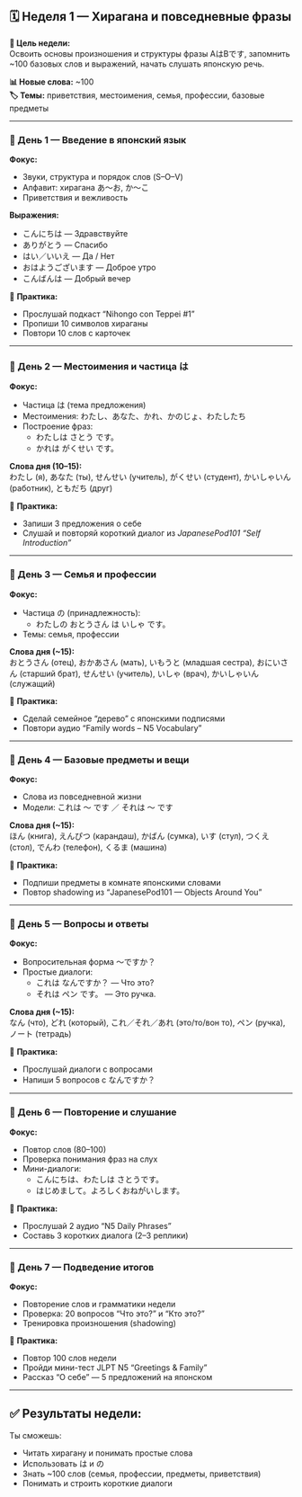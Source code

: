 ## 🗓️ Неделя 1 — Хирагана и повседневные фразы  
**🎯 Цель недели:**  
Освоить основы произношения и структуры фразы AはBです, запомнить ~100 базовых слов и выражений, начать слушать японскую речь.  

**📊 Новые слова:** ~100  
**🏷️ Темы:** приветствия, местоимения, семья, профессии, базовые предметы  

---

### 📅 День 1 — Введение в японский язык
**Фокус:**  
- Звуки, структура и порядок слов (S–O–V)  
- Алфавит: хирагана あ〜お, か〜こ  
- Приветствия и вежливость  

**Выражения:**  
- こんにちは — Здравствуйте  
- ありがとう — Спасибо  
- はい／いいえ — Да / Нет  
- おはようございます — Доброе утро  
- こんばんは — Добрый вечер  

🧩 **Практика:**  
- Прослушай подкаст “Nihongo con Teppei #1”  
- Пропиши 10 символов хираганы  
- Повтори 10 слов с карточек  

---

### 📅 День 2 — Местоимения и частица は  
**Фокус:**  
- Частица は (тема предложения)  
- Местоимения: わたし、あなた、かれ、かのじょ、わたしたち  
- Построение фраз:  
  - わたしは さとう です。  
  - かれは がくせい です。  

**Слова дня (10–15):**  
わたし (я), あなた (ты), せんせい (учитель), がくせい (студент), かいしゃいん (работник), ともだち (друг)  

🧩 **Практика:**  
- Запиши 3 предложения о себе  
- Слушай и повторяй короткий диалог из *JapanesePod101 “Self Introduction”*  

---

### 📅 День 3 — Семья и профессии  
**Фокус:**  
- Частица の (принадлежность):  
  - わたしの おとうさん は いしゃ です。  
- Темы: семья, профессии  

**Слова дня (~15):**  
おとうさん (отец), おかあさん (мать), いもうと (младшая сестра), おにいさん (старший брат), せんせい (учитель), いしゃ (врач), かいしゃいん (служащий)  

🧩 **Практика:**  
- Сделай семейное “дерево” с японскими подписями  
- Повтори аудио “Family words – N5 Vocabulary”  

---

### 📅 День 4 — Базовые предметы и вещи  
**Фокус:**  
- Слова из повседневной жизни  
- Модели: これは ～ です ／ それは ～ です  

**Слова дня (~15):**  
ほん (книга), えんぴつ (карандаш), かばん (сумка), いす (стул), つくえ (стол), でんわ (телефон), くるま (машина)  

🧩 **Практика:**  
- Подпиши предметы в комнате японскими словами  
- Повтор shadowing из “JapanesePod101 — Objects Around You”  

---

### 📅 День 5 — Вопросы и ответы  
**Фокус:**  
- Вопросительная форма ～ですか？  
- Простые диалоги:  
  - これは なんですか？ — Что это?  
  - それは ペン です。 — Это ручка.  

**Слова дня (~15):**  
なん (что), どれ (который), これ／それ／あれ (это/то/вон то), ペン (ручка), ノート (тетрадь)  

🧩 **Практика:**  
- Прослушай диалоги с вопросами  
- Напиши 5 вопросов с なんですか？  

---

### 📅 День 6 — Повторение и слушание  
**Фокус:**  
- Повтор слов (80–100)  
- Проверка понимания фраз на слух  
- Мини-диалоги:  
  - こんにちは、わたしは さとうです。  
  - はじめまして。よろしくおねがいします。  

🧩 **Практика:**  
- Прослушай 2 аудио “N5 Daily Phrases”  
- Составь 3 коротких диалога (2–3 реплики)  

---

### 📅 День 7 — Подведение итогов  
**Фокус:**  
- Повторение слов и грамматики недели  
- Проверка: 20 вопросов “Что это?” и “Кто это?”  
- Тренировка произношения (shadowing)  

🧩 **Практика:**  
- Повтор 100 слов недели  
- Пройди мини-тест JLPT N5 “Greetings & Family”  
- Рассказ “О себе” — 5 предложений на японском  

---

## ✅ Результаты недели:
Ты сможешь:
- Читать хирагану и понимать простые слова  
- Использовать は и の  
- Знать ~100 слов (семья, профессии, предметы, приветствия)  
- Понимать и строить короткие диалоги
